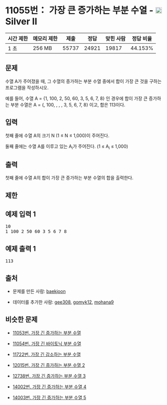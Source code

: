 # 11055번： 가장 큰 증가하는 부분 수열 - <img src="https://static.solved.ac/tier_small/9.svg" style="height:20px" /> Silver II



| 시간 제한 | 메모리 제한 | 제출 | 정답 | 맞힌 사람 | 정답 비율 |
| --- | --- | --- | --- | --- | --- |
| 1 초 | 256 MB | 55737 | 24921 | 19817 | 44.153% |
## 문제

수열 A가 주어졌을 때, 그 수열의 증가하는 부분 수열 중에서 합이 가장 큰 것을 구하는 프로그램을 작성하시오.

예를 들어, 수열 A = {1, 100, 2, 50, 60, 3, 5, 6, 7, 8} 인 경우에 합이 가장 큰 증가하는 부분 수열은 A = {, 100, , , , 3, 5, 6, 7, 8} 이고, 합은 113이다.

## 입력

첫째 줄에 수열 A의 크기 N (1 ≤ N ≤ 1,000)이 주어진다.

둘째 줄에는 수열 A를 이루고 있는 A<sub>i</sub>가 주어진다. (1 ≤ A<sub>i</sub> ≤ 1,000)

## 출력

첫째 줄에 수열 A의 합이 가장 큰 증가하는 부분 수열의 합을 출력한다.

## 제한

## 예제 입력 1

<pre>10
1 100 2 50 60 3 5 6 7 8
</pre>
## 예제 출력 1

<pre>113
</pre>
## 출처

- 문제를 만든 사람: [baekjoon](/user/baekjoon)

- 데이터를 추가한 사람: [gee308](/user/gee308), [gomyk12](/user/gomyk12), [mohana9](/user/mohana9)

## 비슷한 문제

- [11053번. 가장 긴 증가하는 부분 수열](/problem/11053)

- [11054번. 가장 긴 바이토닉 부분 수열](/problem/11054)

- [11722번. 가장 긴 감소하는 부분 수열](/problem/11722)

- [12015번. 가장 긴 증가하는 부분 수열 2](/problem/12015)

- [12738번. 가장 긴 증가하는 부분 수열 3](/problem/12738)

- [14002번. 가장 긴 증가하는 부분 수열 4](/problem/14002)

- [14003번. 가장 긴 증가하는 부분 수열 5](/problem/14003)